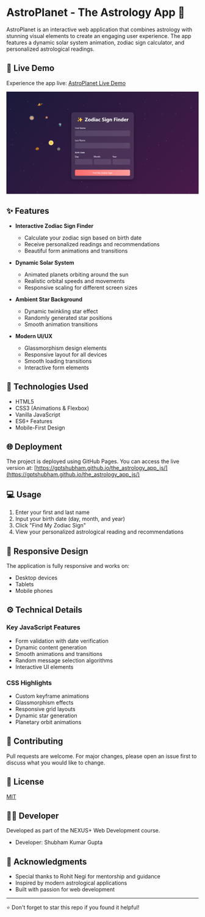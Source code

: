 # AstroPlanet - The Astrology App 🌟

AstroPlanet is an interactive web application that combines astrology with stunning visual elements to create an engaging user experience. The app features a dynamic solar system animation, zodiac sign calculator, and personalized astrological readings.

## 🔗 Live Demo

Experience the app live: [AstroPlanet Live Demo](https://gptshubham.github.io/the_astrology_app_js/)

![AstroPlanet Preview](./project_image/Astro_Planet.png)

## ✨ Features

- **Interactive Zodiac Sign Finder**

  - Calculate your zodiac sign based on birth date
  - Receive personalized readings and recommendations
  - Beautiful form animations and transitions

- **Dynamic Solar System**

  - Animated planets orbiting around the sun
  - Realistic orbital speeds and movements
  - Responsive scaling for different screen sizes

- **Ambient Star Background**

  - Dynamic twinkling star effect
  - Randomly generated star positions
  - Smooth animation transitions

- **Modern UI/UX**
  - Glassmorphism design elements
  - Responsive layout for all devices
  - Smooth loading transitions
  - Interactive form elements

## 🚀 Technologies Used

- HTML5
- CSS3 (Animations & Flexbox)
- Vanilla JavaScript
- ES6+ Features
- Mobile-First Design

## 🌐 Deployment

The project is deployed using GitHub Pages. You can access the live version at: [https://gptshubham.github.io/the_astrology_app_js/](https://gptshubham.github.io/the_astrology_app_js/)

## 💻 Usage

1. Enter your first and last name
2. Input your birth date (day, month, and year)
3. Click "Find My Zodiac Sign"
4. View your personalized astrological reading and recommendations

## 📱 Responsive Design

The application is fully responsive and works on:

- Desktop devices
- Tablets
- Mobile phones

## ⚙️ Technical Details

### Key JavaScript Features

- Form validation with date verification
- Dynamic content generation
- Smooth animations and transitions
- Random message selection algorithms
- Interactive UI elements

### CSS Highlights

- Custom keyframe animations
- Glassmorphism effects
- Responsive grid layouts
- Dynamic star generation
- Planetary orbit animations

## 🤝 Contributing

Pull requests are welcome. For major changes, please open an issue first to discuss what you would like to change.

## 📜 License

[MIT](https://choosealicense.com/licenses/mit/)

## 👨‍💻 Developer

Developed as part of the NEXUS+ Web Development course.

- Developer: Shubham Kumar Gupta

## 🌟 Acknowledgments

- Special thanks to Rohit Negi for mentorship and guidance
- Inspired by modern astrological applications
- Built with passion for web development

---

⭐ Don't forget to star this repo if you found it helpful!

